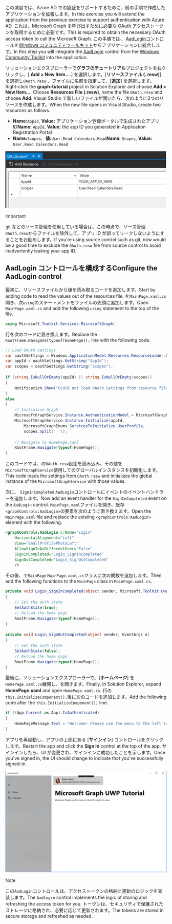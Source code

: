<!-- markdownlint-disable MD002 MD041 -->

<span data-ttu-id="ec907-101">この演習では、Azure AD での認証をサポートするために、前の手順で作成したアプリケーションを拡張します。</span><span class="sxs-lookup"><span data-stu-id="ec907-101">In this exercise you will extend the application from the previous exercise to support authentication with Azure AD.</span></span> <span data-ttu-id="ec907-102">これは、Microsoft Graph を呼び出すために必要な OAuth アクセストークンを取得するために必要です。</span><span class="sxs-lookup"><span data-stu-id="ec907-102">This is required to obtain the necessary OAuth access token to call the Microsoft Graph.</span></span> <span data-ttu-id="ec907-103">この手順では、 [AadLogin](https://docs.microsoft.com/dotnet/api/microsoft.toolkit.uwp.ui.controls.graph.aadlogin?view=win-comm-toolkit-dotnet-stable)コントロールを[Windows コミュニティツールキット](https://github.com/Microsoft/WindowsCommunityToolkit)からアプリケーションに統合します。</span><span class="sxs-lookup"><span data-stu-id="ec907-103">In this step you will integrate the [AadLogin](https://docs.microsoft.com/dotnet/api/microsoft.toolkit.uwp.ui.controls.graph.aadlogin?view=win-comm-toolkit-dotnet-stable) control from the [Windows Community Toolkit](https://github.com/Microsoft/WindowsCommunityToolkit) into the application.</span></span>

<span data-ttu-id="ec907-104">ソリューションエクスプローラーで**グラフのチュートリアル**プロジェクトを右クリックし、[ **Add > New Item...**.] を選択します。[**リソースファイル (. resw)**] を選択し`OAuth.resw` 、ファイルに名前を指定して、[**追加**] を選択します。</span><span class="sxs-lookup"><span data-stu-id="ec907-104">Right-click the **graph-tutorial** project in Solution Explorer and choose **Add > New Item...**. Choose **Resources File (.resw)**, name the file `OAuth.resw` and choose **Add**.</span></span> <span data-ttu-id="ec907-105">Visual Studio で新しいファイルが開いたら、次のように2つのリソースを作成します。</span><span class="sxs-lookup"><span data-stu-id="ec907-105">When the new file opens in Visual Studio, create two resources as follows.</span></span>

- <span data-ttu-id="ec907-106">**Name:**`AppId`, **Value:** アプリケーション登録ポータルで生成されたアプリ ID</span><span class="sxs-lookup"><span data-stu-id="ec907-106">**Name:** `AppId`, **Value:** the app ID you generated in Application Registration Portal</span></span>
- <span data-ttu-id="ec907-107">**Name:**`Scopes`、**値:**`User.Read Calendars.Read`</span><span class="sxs-lookup"><span data-stu-id="ec907-107">**Name:** `Scopes`, **Value:** `User.Read Calendars.Read`</span></span>

![Visual Studio エディターの OAuth w ファイルのスクリーンショット](./images/edit-resources-01.png)

> [!IMPORTANT]
> <span data-ttu-id="ec907-109">git などのソース管理を使用している場合は、この時点で、ソース管理`OAuth.resw`からファイルを除外して、アプリ ID が誤ってリークしないようにすることをお勧めします。</span><span class="sxs-lookup"><span data-stu-id="ec907-109">If you're using source control such as git, now would be a good time to exclude the `OAuth.resw` file from source control to avoid inadvertently leaking your app ID.</span></span>

## <a name="configure-the-aadlogin-control"></a><span data-ttu-id="ec907-110">AadLogin コントロールを構成する</span><span class="sxs-lookup"><span data-stu-id="ec907-110">Configure the AadLogin control</span></span>

<span data-ttu-id="ec907-111">最初に、リソースファイルから値を読み取るコードを追加します。</span><span class="sxs-lookup"><span data-stu-id="ec907-111">Start by adding code to read the values out of the resources file.</span></span> <span data-ttu-id="ec907-112">を`MainPage.xaml.cs`開き、次`using`のステートメントをファイルの先頭に追加します。</span><span class="sxs-lookup"><span data-stu-id="ec907-112">Open `MainPage.xaml.cs` and add the following `using` statement to the top of the file.</span></span>

```cs
using Microsoft.Toolkit.Services.MicrosoftGraph;
```

<span data-ttu-id="ec907-113">行を次のコードに置き換えます。</span><span class="sxs-lookup"><span data-stu-id="ec907-113">Replace the `RootFrame.Navigate(typeof(HomePage));` line with the following code.</span></span>

```cs
// Load OAuth settings
var oauthSettings = Windows.ApplicationModel.Resources.ResourceLoader.GetForCurrentView("OAuth");
var appId = oauthSettings.GetString("AppId");
var scopes = oauthSettings.GetString("Scopes");

if (string.IsNullOrEmpty(appId) || string.IsNullOrEmpty(scopes))
{
    Notification.Show("Could not load OAuth Settings from resource file.");
}
else
{
    // Initialize Graph
    MicrosoftGraphService.Instance.AuthenticationModel = MicrosoftGraphEnums.AuthenticationModel.V2;
    MicrosoftGraphService.Instance.Initialize(appId,
        MicrosoftGraphEnums.ServicesToInitialize.UserProfile,
        scopes.Split(' '));

    // Navigate to HomePage.xaml
    RootFrame.Navigate(typeof(HomePage));
}
```

<span data-ttu-id="ec907-114">このコードでは、の`OAuth.resw`設定を読み込み、その値を`MicrosoftGraphService`使用してのグローバルインスタンスを初期化します。</span><span class="sxs-lookup"><span data-stu-id="ec907-114">This code loads the settings from `OAuth.resw` and initializes the global instance of the `MicrosoftGraphService` with those values.</span></span>

<span data-ttu-id="ec907-115">次に、 `SignInCompleted` `AadLogin`コントロールにイベントのイベントハンドラーを追加します。</span><span class="sxs-lookup"><span data-stu-id="ec907-115">Now add an event handler for the `SignInCompleted` event on the `AadLogin` control.</span></span> <span data-ttu-id="ec907-116">`MainPage.xaml`ファイルを開き、既存`<graphControls:AadLogin>`の要素を次のように置き換えます。</span><span class="sxs-lookup"><span data-stu-id="ec907-116">Open the `MainPage.xaml` file and replace the existing `<graphControls:AadLogin>` element with the following.</span></span>

```xml
<graphControls:AadLogin x:Name="Login"
    HorizontalAlignment="Left"
    View="SmallProfilePhotoLeft"
    AllowSignInAsDifferentUser="False"
    SignInCompleted="Login_SignInCompleted"
    SignOutCompleted="Login_SignOutCompleted"
    />
```

<span data-ttu-id="ec907-117">その後、で`MainPage` `MainPage.xaml.cs`クラスに次の関数を追加します。</span><span class="sxs-lookup"><span data-stu-id="ec907-117">Then add the following functions to the `MainPage` class in `MainPage.xaml.cs`.</span></span>

```cs
private void Login_SignInCompleted(object sender, Microsoft.Toolkit.Uwp.UI.Controls.Graph.SignInEventArgs e)
{
    // Set the auth state
    SetAuthState(true);
    // Reload the home page
    RootFrame.Navigate(typeof(HomePage));
}

private void Login_SignOutCompleted(object sender, EventArgs e)
{
    // Set the auth state
    SetAuthState(false);
    // Reload the home page
    RootFrame.Navigate(typeof(HomePage));
}
```

<span data-ttu-id="ec907-118">最後に、ソリューションエクスプローラーで、[**ホームページ**] を`HomePage.xaml.cs`展開し、を開きます。</span><span class="sxs-lookup"><span data-stu-id="ec907-118">Finally, in Solution Explorer, expand **HomePage.xaml** and open `HomePage.xaml.cs`.</span></span> <span data-ttu-id="ec907-119">行の`this.InitializeComponent();`後に次のコードを追加します。</span><span class="sxs-lookup"><span data-stu-id="ec907-119">Add the following code after the `this.InitializeComponent();` line.</span></span>

```cs
if ((App.Current as App).IsAuthenticated)
{
    HomePageMessage.Text = "Welcome! Please use the menu to the left to select a view.";
}
```

<span data-ttu-id="ec907-120">アプリを再起動し、アプリの上部にある [**サインイン**] コントロールをクリックします。</span><span class="sxs-lookup"><span data-stu-id="ec907-120">Restart the app and click the **Sign In** control at the top of the app.</span></span> <span data-ttu-id="ec907-121">サインインしたら、UI が変更され、サインインに成功したことを示します。</span><span class="sxs-lookup"><span data-stu-id="ec907-121">Once you've signed in, the UI should change to indicate that you've successfully signed-in.</span></span>

![サインインした後のアプリのスクリーンショット](./images/add-aad-auth-01.png)

> [!NOTE]
> <span data-ttu-id="ec907-123">この`AadLogin`コントロールは、アクセストークンの格納と更新のロジックを実装します。</span><span class="sxs-lookup"><span data-stu-id="ec907-123">The `AadLogin` control implements the logic of storing and refreshing the access token for you.</span></span> <span data-ttu-id="ec907-124">トークンは、セキュリティで保護されたストレージに格納され、必要に応じて更新されます。</span><span class="sxs-lookup"><span data-stu-id="ec907-124">The tokens are stored in secure storage and refreshed as needed.</span></span>